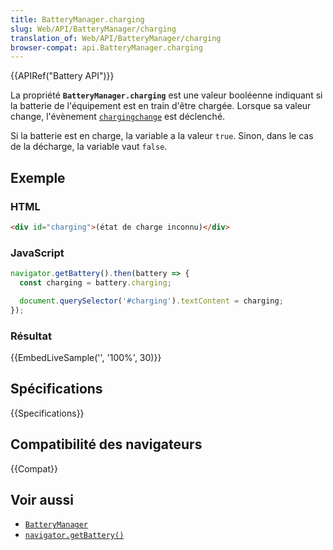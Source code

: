 ```yaml
---
title: BatteryManager.charging
slug: Web/API/BatteryManager/charging
translation_of: Web/API/BatteryManager/charging
browser-compat: api.BatteryManager.charging
---
```

{{APIRef("Battery API")}}

La propriété **`BatteryManager.charging`** est une valeur booléenne indiquant si la batterie de l'équipement est en train d'être chargée. Lorsque sa valeur change, l'évènement [`chargingchange`](/fr/docs/Web/API/BatteryManager/chargingchange_event) est déclenché.

Si la batterie est en charge, la variable a la valeur `true`. Sinon, dans le cas de la décharge, la variable vaut `false`.

## Exemple

### HTML

```html
<div id="charging">(état de charge inconnu)</div>
```

### JavaScript

```js
navigator.getBattery().then(battery => {
  const charging = battery.charging;

  document.querySelector('#charging').textContent = charging;
});
```

### Résultat

{{EmbedLiveSample('', '100%', 30)}}

## Spécifications

{{Specifications}}

## Compatibilité des navigateurs

{{Compat}}

## Voir aussi

- [`BatteryManager`](/fr/docs/Web/API/BatteryManager)
- [`navigator.getBattery()`](/fr/docs/Web/API/Navigator/getBattery)
